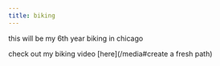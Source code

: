 ```yaml
---
title: biking
---
```

this will be my 6th year biking in chicago

check out my biking video [here](/media#create a fresh path)